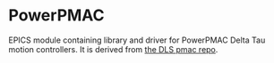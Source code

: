 # PowerPMAC

EPICS module containing library and driver for PowerPMAC Delta Tau motion controllers. It is derived from [the DLS pmac repo](https://github.com/dls-controls/pmac).
